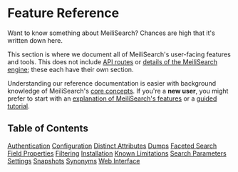 # Feature Reference

Want to know something about MeiliSearch? Chances are high that it's written down here.

This section is where we document all of MeiliSearch's user-facing features and tools. This does not include [API routes](/reference/api) or [details of the MeiliSearch engine](/reference/under_the_hood); these each have their own section.

Understanding our reference documentation is easier with background knowledge of MeiliSearch's [core concepts](/learn/core_concepts). If you're a **new user**, you might prefer to start with an [explanation of MeiliSearch's features](/learn/what_is_meilisearch/features.md) or a [guided tutorial](/learn/tutorials/).

## Table of Contents

[Authentication](/reference/features/authentication.md)
[Configuration](/reference/features/configuration.md)
[Distinct Attributes](/reference/features/distinct.md)
[Dumps](/reference/features/dumps.md)
[Faceted Search](/reference/features/faceted_search.md)
[Field Properties](/reference/features/field_properties.md)
[Filtering](/reference/features/filtering.md)
[Installation](/reference/features/installation.md)
[Known Limitations](/reference/features/known_limitations.md)
[Search Parameters](/reference/features/search_parameters.md)
[Settings](/reference/features/settings.md)
[Snapshots](/reference/features/snapshots.md)
[Synonyms](/reference/features/synonyms.md)
[Web Interface](/reference/features/web_interface.md)
